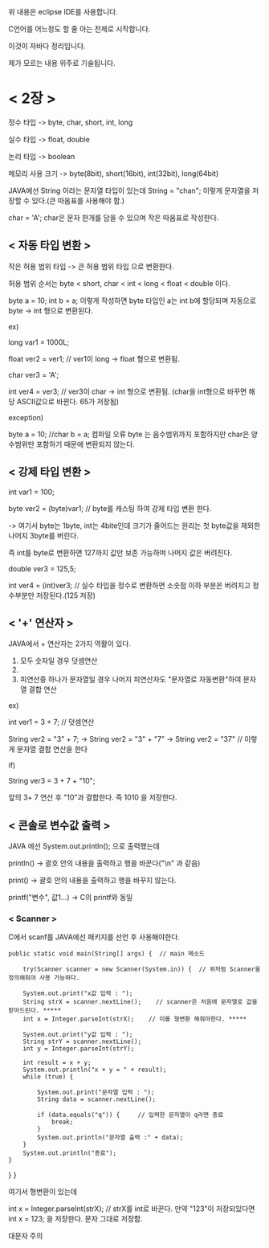위 내용은 eclipse IDE를 사용합니다.

C언어를 어느정도 할 줄 아는 전제로 시작합니다.

이것이 자바다 정리입니다.

제가 모르는 내용 위주로 기술됩니다.

# < 2장 >

정수 타입 -> byte, char, short, int, long

실수 타입 -> float, double

논리 타입 -> boolean


메모리 사용 크기 -> byte(8bit), short(16bit), int(32bit), long(64bit)

JAVA에선 String 이라는 문자열 타입이 있는데 String = "chan"; 이렇게 문자열을 저장할 수 있다.(큰 따옴표를 사용해야 함.)

char = 'A';  char은 문자 한개를 담을 수 있으며 작은 따옴표로 작성한다.


## < 자동 타입 변환 >

작은 허용 범위 타입 -> 큰 허용 범위 타입 으로 변환한다.

허용 범위 순서는 byte < short, char < int < long < float < double 이다.


byte a = 10;
int b = a; 
이렇게 작성하면 byte 타입인 a는 int b에 할당되며 자동으로 byte -> int 형으로 변환된다.


ex)

long var1 = 1000L;

float ver2 = ver1;  // ver1이 long -> float 형으로 변환됨.

char ver3 = 'A';

int ver4 = ver3;  // ver3이 char -> int 형으로 변환됨. (char을 int형으로 바꾸면 해당 ASCII값으로 바뀐다. 65가 저장됨)

exception)

byte a = 10;
//char b = a;   컴파일 오류
byte 는 음수범위까지 포함하지만 char은 양수범위만 포함하기 때문에 변환되지 않는다.


## < 강제 타입 변환 >


int var1 = 100;

byte ver2 = (byte)var1;  // byte를 캐스팅 하여 강제 타입 변환 한다.


-> 여기서 byte는 1byte, int는 4bite인데 크기가 줄어드는 원리는 첫 byte값을 제외한 나머지 3byte를 버린다.

즉 int를 byte로 변환하면 127까지 값만 보존 가능하며 나머지 값은 버려진다.


double ver3 = 125,5;

int ver4 = (int)ver3;  // 실수 타입을 정수로 변환하면 소숫점 이하 부분은 버려지고 정수부분만 저장된다.(125 저장)



## < '+' 연산자 >


JAVA에서 + 연산자는 2가지 역활이 있다.

1. 모두 숫자일 경우 덧셈연산
2. 
3. 피연산중 하나가 문자열일 경우 나머지 피연산자도 "문자열로 자동변환"하여 문자열 결합 연산
   

ex)

int ver1 = 3 + 7;    // 덧셈연산

String ver2 = "3" + 7;  -> String ver2 = "3" + "7" -> String ver2 = "37"    // 이렇게 문자열 결합 연산을 한다


if)

String ver3 = 3 + 7 + "10"; 

앞의 3+ 7 연산 후 "10"과 결합한다. 즉 1010 을 저장한다.


## < 콘솔로 변수값 출력 >

JAVA 에선 System.out.println(); 으로 출력했는데

println() -> 괄호 안의 내용을 출력하고 행을 바꾼다("\n" 과 같음)

print() -> 괄호 안의 내용을 출력하고 행을 바꾸지 않는다.

printf("변수", 값1...) -> C의 printf와 동일



### < Scanner >

C에서 scanf를 JAVA에선 패키지를 선언 후 사용해야한다.


	
	public static void main(String[] args) {  // main 메소드
		
		try(Scanner scanner = new Scanner(System.in)) {  // 위처럼 Scanner을 정의해줘야 사용 가능하다.
		
		System.out.print("x값 입력 : ");
		String strX = scanner.nextLine();    // scanner은 처음에 문자열로 값을 받아드린다. *****
		int x = Integer.parseInt(strX);    // 이를 형변환 해줘야한다. *****
		
		System.out.print("y값 입력 : ");
		String strY = scanner.nextLine();
		int y = Integer.parseInt(strY);
		
		int result = x + y;
		System.out.println("x + y = " + result);
		while (true) {
			
			System.out.print("문자열 입력 : ");
			String data = scanner.nextLine();
			
			if (data.equals("q")) {		// 입력한 문자열이 q라면 종료
				break;
			}
			System.out.println("문자열 출력 :" + data);
		}
		System.out.println("종료");
	}
}
} 

여기서 형변환이 있는데

int x = Integer.parseInt(strX); // strX를 int로 바꾼다. 만약 "123"이 저장되있다면 int x = 123; 을 저장한다. 문자 그대로 저장함.

대문자 주의


